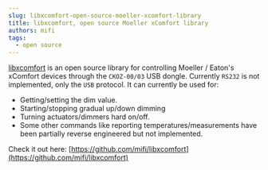 ```yaml
---
slug: libxcomfort-open-source-moeller-xcomfort-library
title: libxcomfort, open source Moeller xComfort library
authors: mifi
tags:
  - open source
---
```

[libxcomfort](https://github.com/mifi/libxcomfort) is an open source library for controlling Moeller / Eaton's xComfort devices through the `CKOZ-00/03` USB dongle. Currently `RS232` is not implemented, only the `USB` protocol. It can currently be used for:

- Getting/setting the dim value.
- Starting/stopping gradual up/down dimming
- Turning actuators/dimmers hard on/off.
- Some other commands like reporting temperatures/measurements have been partially reverse engineered but not implemented.

Check it out here:
[https://github.com/mifi/libxcomfort](https://github.com/mifi/libxcomfort)
